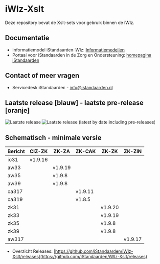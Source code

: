 # iWlz-Xslt
Deze repository bevat de Xslt-sets voor gebruik binnen de iWlz. 

## Documentatie
* Informatiemodel iStandaarden iWlz: [Informatiemodellen](https://informatiemodellen.istandaarden.nl)
* Portaal voor iStandaarden in de Zorg en Ondersteuning: [homepagina iStandaarden](https://www.istandaarden.nl)

## Contact of meer vragen
* Servicedesk iStandaarden - [info@istandaarden.nl](mailto:info@istandaarden.nl)

## Laatste release [blauw] - laatste pre-release [oranje]
 ![Laatste release](https://img.shields.io/github/v/release/iStandaarden/iWlz-Xslt?style=flat-square)
 ![Laatste release (latest by date including pre-releases)](https://img.shields.io/github/v/release/iStandaarden/iWlz-Xslt?include_prereleases&style=flat-square)


## Schematisch - minimale versie
Bericht | CIZ-ZK | ZK-ZA | ZK-CAK | ZK-ZK | ZK-ZIN
-------|---------|-------|-------|------|------
io31  | v1.9.16 ||||
aw33  || v1.9.19 |||
aw35  || v1.9.8 |||
aw39  || v1.9.8 |||
ca317 ||| v1.9.11 ||
ca319 ||| v1.8.5 ||
zk31  |||| v1.9.20 |
zk33  |||| v1.9.19 |
zk35  |||| v1.9.8 |
zk39  |||| v1.9.8 |
aw317 ||||| v1.9.17 


* Overzicht Releases: [https://github.com/iStandaarden/iWlz-Xslt/releases](https://github.com/iStandaarden/iWlz-Xslt/releases)


